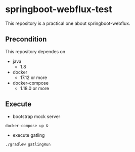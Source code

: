 # springboot-webflux-test
This repository is a practical one about springboot-webflux.

## Precondition
This repository dependes on
* java
    * 1.8
* docker
    * 17.12 or more
* docker-compose
    * 1.18.0 or more

## Execute

* bootstrap mock server

```
docker-compose up &
```

* execute gatling

```
./gradlew gatlingRun
```